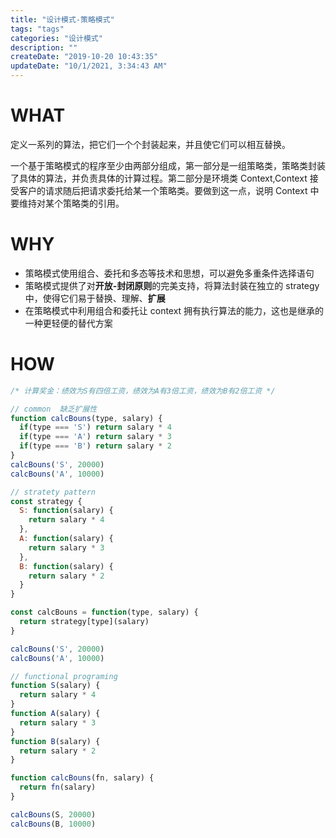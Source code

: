```yaml
---
title: "设计模式-策略模式"
tags: "tags"
categories: "设计模式"
description: ""
createDate: "2019-10-20 10:43:35"
updateDate: "10/1/2021, 3:34:43 AM"
---
```



# WHAT

定义一系列的算法，把它们一个个封装起来，并且使它们可以相互替换。

一个基于策略模式的程序至少由两部分组成，第一部分是一组策略类，策略类封装了具体的算法，并负责具体的计算过程。第二部分是环境类 Context,Context 接受客户的请求随后把请求委托给某一个策略类。要做到这一点，说明 Context 中要维持对某个策略类的引用。

# WHY

- 策略模式使用组合、委托和多态等技术和思想，可以避免多重条件选择语句
- 策略模式提供了对**开放-封闭原则**的完美支持，将算法封装在独立的 strategy 中，使得它们易于替换、理解、**扩展**
- 在策略模式中利用组合和委托让 context 拥有执行算法的能力，这也是继承的一种更轻便的替代方案

# HOW

```javascript
/* 计算奖金：绩效为S有四倍工资，绩效为A有3倍工资，绩效为B有2倍工资 */

// common  缺乏扩展性
function calcBouns(type, salary) {
  if(type === 'S') return salary * 4
  if(type === 'A') return salary * 3
  if(type === 'B') return salary * 2
}
calcBouns('S', 20000)
calcBouns('A', 10000)

// stratety pattern
const strategy {
  S: function(salary) {
    return salary * 4
  },
  A: function(salary) {
    return salary * 3
  },
  B: function(salary) {
    return salary * 2
  }
}

const calcBouns = function(type, salary) {
  return strategy[type](salary)
}

calcBouns('S', 20000)
calcBouns('A', 10000)

// functional programing
function S(salary) {
  return salary * 4
}
function A(salary) {
  return salary * 3
}
function B(salary) {
  return salary * 2
}

function calcBouns(fn, salary) {
  return fn(salary)
}

calcBouns(S, 20000)
calcBouns(B, 10000)
```
